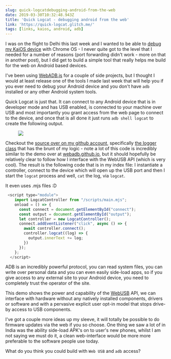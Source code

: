 ```yaml
---
slug: quick-logcatdebugging-android-from-the-web
date: 2019-03-30T10:32:48.943Z
title: 'Quick Logcat - debugging android from the web'
link: 'https://quick-logcat.glitch.me/'
tags: [links, kaios, android, adb]
---
```

I was on the flight to Delhi this last week and I wanted to be able to [debug my KaiOS device](https://paul.kinlan.me/debugging-web-pages-on-the-nokia-8110-with-kaios/) with Chrome OS - I never quite got to the level that I needed for a number of reasons (port forwarding didn't work - more on that in another post), but I did get to build a simple tool that really helps me build for the web on Android based devices.

I've been using [WebADB.js](https://github.com/webadb/webadb.js) for a couple of side projects, but I thought I would at least release one of the tools I made last week that will help you if you ever need to debug your Android device and you don't have `adb` installed or any other Android system tools.

Quick Logcat is just that. It can connect to any Android device that is in developer mode and has USB enabled, is connected to your machine over USB and most importantly you grant access from the web page to connect to the device, and once that is all done it just runs `adb shell logcat` to create the following output.

<figure>
  <img src="/images/2019-03-30-quick-logcatdebugging-android-from-the-web.jpeg">
</figure>

Checkout the [source over on my github account](https://github.com/PaulKinlan/QuickLogcat), specifically [the logger class](https://github.com/PaulKinlan/QuickLogcat/blob/master/app/scripts/main.mjs) that has the brunt of my logic - note a lot of this code is incredibly similar to the demo over at [webadb.github.io](https://webadb.github.io/), but it should hopefully be relatively clear to follow how I interface with the WebUSB API (which is very cool). The result is the following code that is in my index file: I instantiate a controller, connect to the device which will open up the USB port and then I start the `logcat` process and well, `cat` the log, via `logcat`.

It even uses .mjs files :D

```JavaScript
 <script type="module">
    import LogcatController from "/scripts/main.mjs";
    onload = () => {
      const connect = document.getElementById("connect");
      const output = document.getElementById("output");
      let controller = new LogcatController();
      connect.addEventListener("click", async () => {
        await controller.connect();
        controller.logcat((log) => {
          output.innerText += log;
        })
      });
    };
  </script>
```
ADB is an incredibly powerful protocol, you can read system files, you can write over personal data and you can even easily side-load apps, so if you give access to any external site to your Android device, you need to completely trust the operator of the site.

This demo shows the power and capability of the [WebUSB](https://developers.google.com/web/updates/2016/03/access-usb-devices-on-the-web) API, we can interface with hardware without any natively installed components, drivers or software and with a pervasive explicit user opt-in model that stops drive-by access to USB components.

I've got a couple more ideas up my sleeve, it will totally be possible to do firmware updates via the web if you so choose. One thing we saw a lot of in India was the ability side-load APK's on to user's new phones, whilst I am not saying we must do it, a clean web-interface would be more more preferable to the software people use today.

What do you think you could build with `Web USB` and `adb` access?
